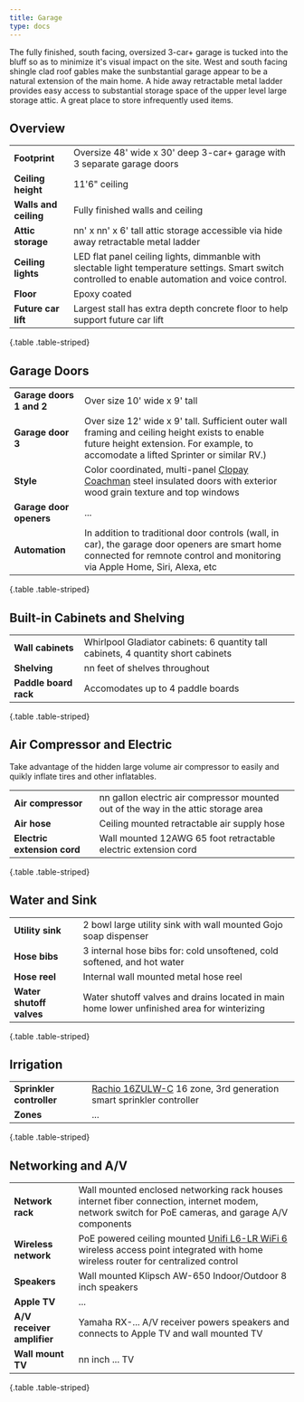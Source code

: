 ```yaml
---
title: Garage
type: docs
---
```


The fully finished, south facing, oversized 3-car+ garage is tucked into the bluff so as to minimize it's visual impact on the site. West and south facing shingle clad roof gables make the sunbstantial garage appear to be a natural extension of the main home. A hide away retractable metal ladder provides easy access to substantial storage space of the upper level large storage attic. A great place to store infrequently used items.

## Overview

| | |
|-|-|
|**Footprint**|Oversize 48' wide x 30' deep 3-car+ garage with 3 separate garage doors|
|**Ceiling height**|11'6" ceiling|
|**Walls and ceiling**|Fully finished walls and ceiling|
|**Attic storage**|nn' x nn' x 6' tall attic storage accessible via hide away retractable metal ladder|
|**Ceiling lights**|LED flat panel ceiling lights, dimmanble with slectable light temperature settings. Smart switch controlled to enable automation and voice control.|
|**Floor**|Epoxy coated|
|**Future car lift**|Largest stall has extra depth concrete floor to help support future car lift|
{.table .table-striped}

## Garage Doors

| | |
|-|-|
|**Garage doors 1 and 2**|Over size 10' wide x 9' tall|
|**Garage door 3**|Over size 12' wide x 9' tall. Sufficient outer wall framing and ceiling height exists to enable future height extension. For example, to accomodate a lifted Sprinter or similar RV.)|
|**Style**|Color coordinated, multi-panel [Clopay Coachman](https://www.clopaydoor.com/coachman) steel insulated doors with exterior wood grain texture and top windows| 
|**Garage door openers**|...|
|**Automation**|In addition to traditional door controls (wall, in car), the garage door openers are smart home connected for remnote control and monitoring via Apple Home, Siri, Alexa, etc|
{.table .table-striped}

## Built-in Cabinets and Shelving

| | |
|-|-|
|**Wall cabinets**|Whirlpool Gladiator cabinets: 6 quantity tall cabinets, 4 quantity short cabinets|
|**Shelving**|nn feet of shelves throughout|
|**Paddle board rack**|Accomodates up to 4 paddle boards|
{.table .table-striped}

## Air Compressor and Electric

Take advantage of the hidden large volume air compressor to easily and quikly inflate tires and other inflatables.

| | |
|-|-|
|**Air compressor**|nn gallon electric air compressor mounted out of the way in the attic storage area|
|**Air hose**|Ceiling mounted retractable air supply hose|
|**Electric extension cord**|Wall mounted 12AWG 65 foot retractable electric extension cord|
{.table .table-striped}

## Water and Sink

| | |
|-|-|
|**Utility sink**|2 bowl large utility sink with wall mounted Gojo soap dispenser|
|**Hose bibs**|3 internal hose bibs for: cold unsoftened, cold softened, and hot water|
|**Hose reel**|Internal wall mounted metal hose reel|
|**Water shutoff valves**|Water shutoff valves and drains located in main home lower unfinished area for winterizing|
{.table .table-striped}

## Irrigation

| | |
|-|-|
|**Sprinkler controller**|[Rachio 16ZULW-C](https://rachio.com/products/rachio-3/) 16 zone, 3rd generation smart sprinkler controller|
|**Zones**|...|
{.table .table-striped}

## Networking and A/V

| | |
|-|-|
|**Network rack**|Wall mounted enclosed networking rack houses internet fiber connection, internet modem, network switch for PoE cameras, and garage A/V components|
|**Wireless network**|PoE powered ceiling mounted [Unifi L6-LR WiFi 6](https://store.ui.com/us/en/pro/category/all-wifi/products/u6-lr) wireless access point integrated with home wireless router for centralized control|
|**Speakers**|Wall mounted Klipsch AW-650 Indoor/Outdoor 8 inch speakers|
|**Apple TV**|...|
|**A/V receiver amplifier**|Yamaha RX-... A/V receiver powers speakers and connects to Apple TV and wall mounted TV|
|**Wall mount TV**|nn inch ... TV|
{.table .table-striped}
